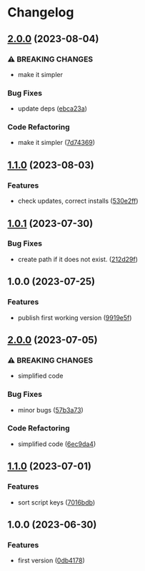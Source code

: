 # Changelog

## [2.0.0](https://github.com/santimirandarp/ts-migration-helper/compare/v1.1.0...v2.0.0) (2023-08-04)


### ⚠ BREAKING CHANGES

* make it simpler

### Bug Fixes

* update deps ([ebca23a](https://github.com/santimirandarp/ts-migration-helper/commit/ebca23a645a15e75ce5970be6453548f5ecc0fa3))


### Code Refactoring

* make it simpler ([7d74369](https://github.com/santimirandarp/ts-migration-helper/commit/7d74369204b4e769f7d40fdde989420965c136fa))

## [1.1.0](https://github.com/santimirandarp/ts-migration-helper/compare/v1.0.1...v1.1.0) (2023-08-03)


### Features

* check updates, correct installs ([530e2ff](https://github.com/santimirandarp/ts-migration-helper/commit/530e2ff8d28aa1f60b91fb39c5c660ca4ca2a27c))

## [1.0.1](https://github.com/santimirandarp/ts-migration-helper/compare/v1.0.0...v1.0.1) (2023-07-30)


### Bug Fixes

* create path if it does not exist. ([212d29f](https://github.com/santimirandarp/ts-migration-helper/commit/212d29f6734378fd61cf67ca03e078badd5f381e))

## 1.0.0 (2023-07-25)


### Features

* publish first working version ([9919e5f](https://github.com/santimirandarp/ts-migration-helper/commit/9919e5f935e96b967b4b90e1cface58456d9f689))

## [2.0.0](https://github.com/santimirandarp/ts-migration-helper/compare/v1.1.0...v2.0.0) (2023-07-05)


### ⚠ BREAKING CHANGES

* simplified code

### Bug Fixes

* minor bugs ([57b3a73](https://github.com/santimirandarp/ts-migration-helper/commit/57b3a73b609273444242f217ceb906c4701a36f7))


### Code Refactoring

* simplified code ([6ec9da4](https://github.com/santimirandarp/ts-migration-helper/commit/6ec9da46d90641ea30661f79320e00900f55e51c))

## [1.1.0](https://github.com/santimirandarp/ts-migration-helper/compare/v1.0.0...v1.1.0) (2023-07-01)


### Features

* sort script keys ([7016bdb](https://github.com/santimirandarp/ts-migration-helper/commit/7016bdb09e7f9e5fec94af8f1c66d2aad0a8100a))

## 1.0.0 (2023-06-30)


### Features

* first version ([0db4178](https://github.com/santimirandarp/ts-migration-helper/commit/0db41784d8c60b208c72f9f351751526f2bc729a))
